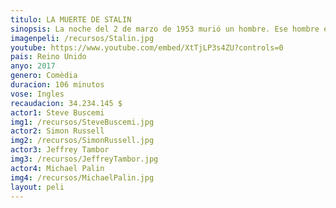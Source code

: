 ```yaml
---
titulo: LA MUERTE DE STALIN
sinopsis: La noche del 2 de marzo de 1953 murió un hombre. Ese hombre es Josef Stalin, dictador, tirano, carnicero y Secretario General de la URSS. Y si juegas tus cartas bien, el puesto ahora puede ser tuyo. Una sátira sobre los días previos al funeral del padre de la nación. Dos jornadas de duras peleas por el poder absoluto a través de manipulaciones, lujurias y traiciones.	
imagenpeli: /recursos/Stalin.jpg
youtube: https://www.youtube.com/embed/XtTjLP3s4ZU?controls=0
pais: Reino Unido
anyo: 2017
genero: Comèdia
duracion: 106 minutos
vose: Ingles
recaudacion: 34.234.145 $
actor1: Steve Buscemi 
img1: /recursos/SteveBuscemi.jpg
actor2: Simon Russell 
img2: /recursos/SimonRussell.jpg
actor3: Jeffrey Tambor
img3: /recursos/JeffreyTambor.jpg
actor4: Michael Palin
img4: /recursos/MichaelPalin.jpg
layout: peli
---
```

